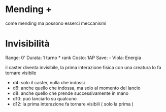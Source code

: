 # Mending +

come mending ma possono esserci meccanismi

# Invisibilità

Range: 0'
Durata: 1 turno * rank
Costo: 1AP
Save: -
Vìola: Energia

il caster diventa invisibile, la prima interazione fisica con una creatura lo fa tornare visibile

- d4: solo il caster, nulla che indossi
- d6: anche quello che indossa, ma solo al momento del lancio
- d8: anche quello che prende successivamente in mano
- d10: può lanciarlo su qualcuno
- d12: la prima interazione  fa tornare visibili ( solo la prima )